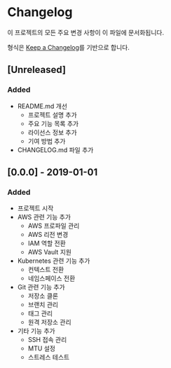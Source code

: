 # Changelog

이 프로젝트의 모든 주요 변경 사항이 이 파일에 문서화됩니다.

형식은 [Keep a Changelog](https://keepachangelog.com/ko/1.0.0/)를 기반으로 합니다.

## [Unreleased]

### Added
- README.md 개선
  - 프로젝트 설명 추가
  - 주요 기능 목록 추가
  - 라이선스 정보 추가
  - 기여 방법 추가
- CHANGELOG.md 파일 추가

## [0.0.0] - 2019-01-01

### Added
- 프로젝트 시작
- AWS 관련 기능 추가
  - AWS 프로파일 관리
  - AWS 리전 변경
  - IAM 역할 전환
  - AWS Vault 지원
- Kubernetes 관련 기능 추가
  - 컨텍스트 전환
  - 네임스페이스 전환
- Git 관련 기능 추가
  - 저장소 클론
  - 브랜치 관리
  - 태그 관리
  - 원격 저장소 관리
- 기타 기능 추가
  - SSH 접속 관리
  - MTU 설정
  - 스트레스 테스트
